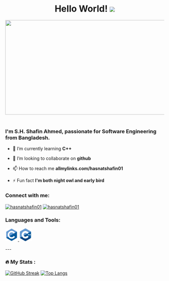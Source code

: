 <h1 align="center">Hello World! <img src="https://media.giphy.com/media/hvRJCLFzcasrR4ia7z/giphy.gif" width="30px"/></h1>
<div align="center">
  <img src="https://media.giphy.com/media/dWesBcTLavkZuG35MI/giphy.gif" width="600" height="300"/>
</div>
<div id="badges">
  <img src="https://komarev.com/ghpvc/?username=hasnatshafin01&style=flat-square&color=blue" alt=""/>
</div>
<h3 align="left">I'm S.H. Shafin Ahmed, passionate for Software Engineering from Bangladesh.</h3>

- 🌱 I’m currently learning **C++**

- 👯 I’m looking to collaborate on **github**

- 📫 How to reach me **allmylinks.com/hasnatshafin01**

- ⚡ Fun fact **I'm both night owl and early bird**

<h3 align="left">Connect with me:</h3>
<p align="left">
<a href="https://twitter.com/hasnatshafin01" target="blank"><img align="center" src="https://raw.githubusercontent.com/rahuldkjain/github-profile-readme-generator/master/src/images/icons/Social/twitter.svg" alt="hasnatshafin01" height="30" width="40" /></a>
<a href="https://linkedin.com/in/hasnatshafin01" target="blank"><img align="center" src="https://raw.githubusercontent.com/rahuldkjain/github-profile-readme-generator/master/src/images/icons/Social/linked-in-alt.svg" alt="hasnatshafin01" height="30" width="40" /></a>
</p>

<h3 align="left">Languages and Tools:</h3>
<p align="left"> <a href="https://www.cprogramming.com/" target="_blank" rel="noreferrer"> <img src="https://raw.githubusercontent.com/devicons/devicon/master/icons/c/c-original.svg" alt="c" width="40" height="40"/> </a> <a href="https://www.w3schools.com/cpp/" target="_blank" rel="noreferrer"> <img src="https://raw.githubusercontent.com/devicons/devicon/master/icons/cplusplus/cplusplus-original.svg" alt="cplusplus" width="40" height="40"/> </a> </p>
---

### :fire: My Stats :
[![GitHub Streak](http://github-readme-streak-stats.herokuapp.com?user=hasnatshafin01&theme=dark)](https://git.io/streak-stats)
[![Top Langs](https://github-readme-stats.vercel.app/api/top-langs/?username=hasnatshafin01&layout=compact&theme=vision-friendly-dark)](https://github.com/anuraghazra/github-readme-stats)
